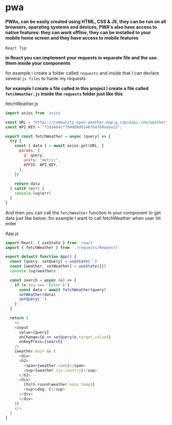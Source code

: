 # pwa

**PWAs, can be easily created using HTML, CSS & JS, they can be run on all browsers, operating systems and devices, PWA's also have access to native features: they can work offline, they can be installed to your mobile home screen and they have access to mobile features**

`React Tip`:

**in React you can implement your requests in separate file and the use them inside your components**

for example i create a folder called `requests` and inside that I can declare several `js files` to hanle my requests

**for example I create a file called in this project I create a file called `fetchWeather.js` inside the `requests` folder just like this**


fetchWeather.js
```js
import axios from 'axios'

const URL = "https://community-open-weather-map.p.rapidapi.com/weather";
const API_KEY = "f33a484cf794d08d0148764789aaba32";

export const fetchWeather = async (query) => {
  try {
    const { data } = await axios.get(URL, {
      params: {
        q: query,
        units: "metric",
        APPID: API_KEY,
      },
    })
    
    return data
  } catch (err) {
    console.log(err)
  }
}
```

And then you can call the `fetchWeather` function in your component to get data just like below:
for example I want to call fetchWeather when user hit enter

App.js
```js
import React, { useState } from 'react'
import { fetchWeather } from './requests/Requests'

export default function App() {
  const [query, setQuery] = useState('')
  const [weather, setWeather] = useState({})
  console.log(weather)

  const search = async (e) => {
    if (e.key === 'Enter') {
      const data = await fetchWeather(query)
      setWeather(data)
      setQuery('')
    }
  }

  return (
    <>
    <input
      value={query}
      onChange={e => setQuery(e.target.value)}
      onKeyPress={search} 
    />
    {weather.main && (
      <div>
      <h2>
        <span>{weather.name}</span>
        <sup>{weather.sys.country}</sup>
      </h2>
      <div>
        {Math.round(weather.main.temp)}
        <sup>&deg; C</sup>
      </div>
      </div>
    )}
    </>
  )
}
```
